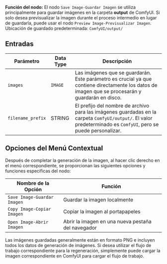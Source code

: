 
**Función del nodo:** El nodo `Save Image-Guardar Imagen` se utiliza principalmente para guardar imágenes en la carpeta **output** de ComfyUI. Si solo desea previsualizar la imagen durante el proceso intermedio en lugar de guardarla, puede usar el nodo `Preview Image-Previsualizar Imagen`.
Ubicación de guardado predeterminada: `ComfyUI/output/`

## Entradas

| Parámetro | Data Type | Descripción |
|-----------|-------------|-------------|
| `images` | `IMAGE` | Las imágenes que se guardarán. Este parámetro es crucial ya que contiene directamente los datos de imagen que se procesarán y guardarán en disco. |
| `filename_prefix` | STRING   | El prefijo del nombre de archivo para las imágenes guardadas en la carpeta `ComfyUI/output/`. El valor predeterminado es `ComfyUI`, pero se puede personalizar. |

## Opciones del Menú Contextual

Después de completar la generación de la imagen, al hacer clic derecho en el menú correspondiente, se proporcionan las siguientes opciones y funciones específicas del nodo:

| Nombre de la Opción | Función |
|---------------------|----------|
| `Save Image-Guardar Imagen` | Guardar la imagen localmente |
| `Copy Image-Copiar Imagen` | Copiar la imagen al portapapeles |
| `Open Image-Abrir Imagen` | Abrir la imagen en una nueva pestaña del navegador |

Las imágenes guardadas generalmente están en formato PNG e incluyen todos los datos de generación de imágenes. Si desea utilizar el flujo de trabajo correspondiente para la regeneración, simplemente puede cargar la imagen correspondiente en ComfyUI para cargar el flujo de trabajo.
